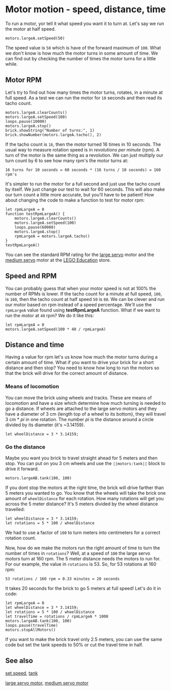 # Motor motion - speed, distance, time

To run a motor, yor tell it what speed you want it to turn at. Let's say we run the motor at half speed.

```block
motors.largeA.setSpeed(50)
```

The speed value is `50` which is have of the forward maximum of `100`. What we don't know is how much the motor turns in some amount of time. We can find out by checking the number of times the motor turns for a little while.

## Motor RPM

Let's try to find out how many times the motor turns, rotates, in a minute at full speed. As a test we can run the motor for `10` seconds and then read its tacho count.

```block
motors.largeA.clearCounts()
motors.largeA.setSpeed(100)
loops.pause(10000)
motors.largeA.stop()
brick.showString("Number of turns:", 1)
brick.showNumber(motors.largeA.tacho(), 2)
```

If the tacho count is `16`, then the motor turned 16 times in 10 seconds. The usual way to measure rotation speed is in _revolutions per minute_ (rpm). A turn of the motor is the same thing as a revolution. We can just multiply our turn count by 6 to see how many rpm's the motor turns at:

```
16 turns for 10 seconds = 60 seconds * (16 turns / 10 seconds) = 160 rpm's
```

It's simpler to run the motor for a full second and just use the tacho count by itself. We just change our test to wait for 60 seconds. This will also make our turn count a little more accurate, but you'll have to be patient! How about changing the code to make a function to test for motor rpm:

```block
let rpmLargeA = 0
function testRpmLargeA() {
    motors.largeA.clearCounts()
    motors.largeA.setSpeed(100)
    loops.pause(60000)
    motors.largeA.stop()
    rpmLargeA = motors.largeA.tacho()
}
testRpmLargeA()
```

You can see the standard RPM rating for the [large servo](https://education.lego.com/en-us/products/ev3-large-servo-motor/45502) motor and the [medium servo](https://education.lego.com/en-us/products/ev3-medium-servo-motor/45503) motor at the [LEGO Education](https://education.lego.com/en-us/shop/mindstorms%20ev3) store.

## Speed and RPM

You can probably guess that when your motor speed is not at 100% the number of RPMs is lower. If the tacho count for a minute at full speed, `100`, is `160`, then the tacho count at half speed `50` is `80`. We can be clever and run our motor based on rpm instead of a speed percentage. We'll use the ``rpmLargeA`` value found using **testRpmLargeA** function. What if we want to run the motor at `40` rpm? We do it like this:

```block
let rpmLargeA = 0
motors.largeA.setSpeed(100 * 40 / rpmLargeA)
```

## Distance and time

Having a value for rpm let's us know how much the motor turns during a certain amount of time. What if you want to drive your brick for a short distance and then stop? You need to know how long to run the motors so that the brick will drive for the correct amount of distance.

### Means of locomotion

You can move the brick using wheels and tracks. These are means of locomotion and have a size which determine how much turning is needed to go a distance. If wheels are attached to the large servo motors and they have a diameter of 3 cm (length top of a wheel to its bottom), they will travel 3 cm * _pi_ in one rotation. The number _pi_ is the distance around a circle divided by its diameter (it's ~3.14159).

```block
let wheelDistance = 3 * 3.14159;
```

### Go the distance

Maybe you want you brick to travel straight ahead for 5 meters and then stop. You can put on you 3 cm wheels and use the ``||motors:tank||`` block to drive it forward.

```block
motors.largeAB.tank(100, 100)
```

If you dont stop the motors at the right time, the brick will drive farther than 5 meters you wanted to go. You know that the wheels will take the brick one amount of ``wheelDistance`` for each rotation. How many rotations will get you across the 5 meter distance? It's 5 meters divided by the wheel distance travelled:

```block
let wheelDistance = 3 * 3.14159;
let rotations = 5 * 100 / wheelDistance
```

We had to use a factor of `100` to turn meters into centimeters for a correct rotation count.

Now, how do we make the motors run the right amount of time to turn the number of times in ``rotations``? Well, at a speed of `100` the large servo motors turn at 160 rpm. The 5 meter distance needs the motors to run for. For our example, the value in ``rotations`` is 53. So, for 53 rotations at 160 rpm:

```
53 rotations / 160 rpm = 0.33 minutes = 20 seconds
``` 

It takes 20 seconds for the brick to go 5 meters at full speed! Let's do it in code:

```block
let rpmLargeA = 0
let wheelDistance = 3 * 3.14159;
let rotations = 5 * 100 / wheelDistance
let travelTime = rotations / rpmLargeA * 1000
motors.largeAB.tank(100, 100)
loops.pause(travelTime)
motors.stopAllMotors()
```

If you want to make the brick travel only 2.5 meters, you can use the same code but set the tank speeds to 50% or cut the travel time in half.

## See also

[set speed](/reference/motors/motor/set-speed), [tank](/reference/motors/motor/tank)

[large servo motor](https://education.lego.com/en-us/products/ev3-large-servo-motor/45502),
[medium servo motor](
https://education.lego.com/en-us/products/ev3-medium-servo-motor/45503)